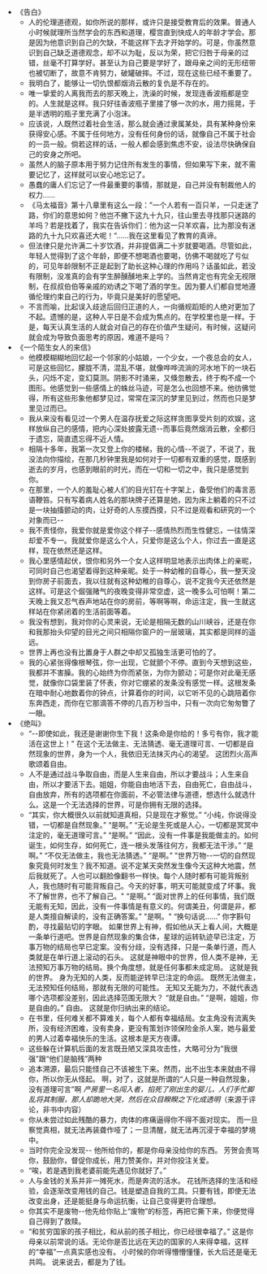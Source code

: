 - 《告白》
	- 人的伦理道德观，如你所说的那样，或许只是接受教育后的效果。普通人小时候就理所当然学会的东西和道理，樱宫直到快成人的年龄才学会。那是因为他意识到自己的欠缺，不能这样下去才开始学的。可是，你虽然意识到自己缺乏道德观念，却不以为耻，反以为荣，把它归咎于母亲的过错，丝毫不打算学好。甚至认为自己要是学好了，跟母亲之间的无形纽带也被切断了，故意不肯努力，破罐破摔。不过，现在这些已经不重要了。
	- 我明白了，能够让一切仇恨都烟消云散的复仇是不存在的。
	- 唯一挚爱的人离我而去的那天晚上，洗澡的时候，发现连香波瓶都是空的。人生就是这样。我只好往香波瓶子里接了够一次的水，用力摇晃，于是半透明的瓶子里充满了小泡沫。
	- 应该说，人既然过着社会生活，那么就会通过隶属某处，具有某种身份来获得安心感。不属于任何地方，没有任何身份的话，就像自己不属于社会的一员一般。倘若这样的话，一般人都会感到焦虑不安，设法尽快确保自己的安身之所吧。
	- 虽然人的脑子原本用于努力记住所有发生的事情，但如果写下来，就不需要记忆了，这样就可以安心地忘记了。
	- 愚蠢的庸人们忘记了一件最重要的事情，那就是，自己并没有制裁他人的权力......
	- 《马太福音》第十八章里有这么一段：”一个人若有一百只羊，一只走迷了路，你们的意思如何？他岂不撇下这九十九只，往山里去寻找那只迷路的羊吗？若是找着了，我实在告诉你们：他为这一只羊欢喜，比为那没有迷路的九十九只欢喜还大呢！“......我在这里看见了教育的真谛。
	- 但法律只是允许满二十岁饮酒，并非提倡满二十岁就要喝酒。尽管如此，年轻人觉得到了这个年龄，即便不想喝酒也要喝，彷佛不喝就吃了亏似的，可见年龄限制不正是起到了助长这种心理的作用吗？话虽如此，若没有限制，没准真的会有学生醉醺醺地来上学的。当然肯定也有完全无视限制，在叔叔伯伯等亲戚的劝诱之下喝了酒的学生。因为要人们都自觉地遵循伦理约束自己的行为，毕竟只是美好的愿望吧。
	- 不言而喻，比起误入歧途后回归正道的人，一向循规蹈矩的人绝对更加了不起。遗憾的是，这种人平日是不会成为焦点的。在学校里也是一样。于是，每天认真生活的人就会对自己的存在价值产生疑问，有时候，这疑问就会成为导致负面思考的原因，难道不是吗？
- 《一个陌生女人的来信》
	- 他模模糊糊地回忆起一个邻家的小姑娘，一个少女，一个夜总会的女人，可是这些回忆，朦胧不清，混乱不堪，就像哗哗流淌的河水地下的一块石头，闪烁不定，变幻莫测。阴影不时涌来，又倏忽散去，终于构不成一个图形。他感觉到一些感情上的蛛丝马迹，可是怎么也回想不来。他彷佛觉得，所有这些形象他都梦见过，常常在深沉的梦里见到过，然而也只是梦里见过而已。
	- 我从来没有看见过一个男人在温存抚爱之际这样贪图享受片刻的欢娱，这样放纵自己的感情，把内心深处披露无遗--而事后竟然烟消云散，全都归于遗忘，简直遗忘得不近人情。
	- 相隔十多年，我第一次又登上你的楼梯，我的心情--不说了，不说了，我没法向你描绘，在那几秒钟里我是如何对于一切都有双重的感觉，既感到逝去的岁月，也感到眼前的时光，而在一切和一切之中，我只是感觉到你。
	- 在那里，一个人的羞耻心被人们的目光钉在十字架上，备受他们的毒言恶语鞭笞。只有写着病人姓名的那块牌子还算是她，因为床上躺着的只不过是一块抽搐颤动的肉，让好奇的人东摸西摸，只不过是观看和研究的一个对象而已--
	- 我不责怪你，我爱你就是爱你这个样子--感情热烈而生性健忘，一往情深却爱不专一。我就爱你是这么个人，只爱你是这么个人，你过去一直是这样，现在依然还是这样。
	- 我心里感情起伏，恨你和另外一个女人这样明显地表示出肉体上的亲昵，可同时自己也渴望着得到这种亲昵。处于一种幼稚的自尊心，我一整天没到你房子前面去，我以往就有这种幼稚的自尊心，说不定我今天还依然是这样。可是这个倔强赌气的夜晚变得非常空虚，这一晚多么可怕啊！第二天晚上我又忍气吞声地站在你的房前，等啊等啊，命运注定，我一生就这样站在你紧闭着的生活前面等着。
	- 我没有想到，我对你的心灵来说，无论是相隔无数的山川峡谷，还是在你和我那抬头仰望的目光之间只相隔你窗户的一层玻璃，其实都是同样的遥远。
	- 世界上再也没有比置身于人群之中却又孤独生活更可怕的了。
	- 我的心紧张得像根琴弦，你一出现，它就颤个不停。直到今天想到这些，我都并不害臊。我的心始终为你而紧张，为你为颤动；可是你对此毫无感觉，就像你口袋里装了怀表，你对它绷紧的发条没有感觉一样。这根发条在暗中耐心地数着你的钟点，计算着你的时间，以它听不见的心跳陪着你东奔西走，而你在它那滴答不停的几百万秒当中，只有一次向它匆匆瞥了一眼。
- 《绝叫》
	- “--即使如此，我还是谢谢你生下我！这条命是你给的！多亏有你，我才能活在这世上！”
	  在这个无法做主、无法猜透、毫无道理可言、一切都是自然现象的世界，身为一个人，我依旧无法抹灭内心的渴望。
	  这团烈火高声歌颂着自由。
	- 人不是通过战斗争取自由，而是人生来自由，所以才要战斗；人生来自由，所以才要活下去。姐姐，你能自由地活下去，自由死亡，自由战斗，自由放弃，所有的选项都在你面前，不必管法律与道德，想选什么就选什么。这是一个无法选择的世界，可是你拥有无限的选择。
	- “其实，你大概很久以前就知道真相，只是现在才察觉。”
	  “小纯，你说得没错，一切都是自然现象。”
	  “是啊。”
	  “无论是生死或是人心，一切都是冥冥中注定的，毫无道理可言。”
	  “是啊。”
	  “因此，没有一件事是我能做主的。如何诞生，如何生存，如何死亡，连一根头发落往何方，我都无法干涉。”
	  “是啊。”
	  “不仅无法做主，我也无法猜透。”
	  “是啊。”
	  "世界万物--一切的自然现象究竟何时发生？我不知道。说不定某天突然发生像今天这种大地震，然后我就死了。人也可以翻脸像翻书一样快。每个人随时都有可能背叛别人，我也随时有可能背叛自己。今天的好事，明天可能就变成了坏事。我不了解世界，也不了解自己。"
	  “是啊。”
	  “面对世界上的任何事情，我们既无能有无知，因此，没有一件事情是有意义的。何谓美丑，何谓是非，都是人类擅自解读的，没有正确答案。”
	  "是啊。"
	  “换句话说......”
	  你字斟句酌，寻找最贴切的字眼。
	  如果世界上有神，假如他从天上看人间，大概是一条单行道吧。世界是自然现象的集合体，星球的运转轨迹早已注定，万事万物的结局也早已定案。没有分歧，没有选择，只是一条单行道，而人类就是在单行道上滚动的石头。
	  这就是神眼中的世界，但人类不是神，无法预知万事万物的结局。换个角度想，就是任何事都未成定局。
	  这就是我的世界。
	  身为无知的人类，反而能逆转早已注定的命运。
	  既然无法做主，无法预知任何结局，那就有无限的可能性。
	  无知又无能为力，不就代表选哪个选项都没差别，因此选择范围无限大？
	  “就是自由。”
	  “是啊，姐姐，你是自由的。”
	  自由。
	  这就是你归纳出来的结论。
	- 在书里，任何难关都不算难关，每个人都有幸福结局。女主角没有流离失所，没有经济困难，没有卖身，更没有策划诈领保险金杀人案，她与最爱的男人过着幸福快乐的生活。这根本是天方夜谭。
	- 这些躲在计算机后面的发言既丑陋又深具攻击性，大略可分为“我很强”跟“他们是脑残”两种
	- 追本溯源，最后只能怪自己不该被生下来。然而，出不出生本来就由不得你，所以你无从怪起。
	  啊，对了，这就是所谓的“人只是一种自然现象，没有道理可言”啊
	  *产房里一名闯入者，掐死了刚出生的婴儿，人们手忙脚乱将其制服，那人却跪地大哭，然后在众目睽睽之下化成透明*（来源于评论，非书中内容）
	- 你从未尝过如此残酷的暴力，肉体的疼痛逼得你不得不面对现实。
	  而一旦察觉真相，就无法再装聋作哑了；一旦清醒，就无法再沉浸于幸福的梦境中。
	- 当时你完全没发现--
	  他所给你的，都是你母亲没给你的东西。
	  芳贺会责骂你，鼓励你，督促你成长，用力赞美你，并对你投注关爱。
	- “唉，若是遇到我老婆前能先遇见你就好了。”
	- 人与金钱的关系并非一摊死水，而是奔流的活水。
	  花钱所选择的生活和经验，会逐渐改变用钱的自己。钱是塑造自我的工具。只要有钱，即使无法改变出身，还是能挺身与命运抗衡，让自己变得更符合理想。
	- 你其实不是废物--他先给你贴上“废物”的标签，再把它撕下来，你便觉得自己得到了救赎。
	- “和贫穷国家的孩子相比，和从前的孩子相比，你已经很幸福了。”
	  这是你母亲以前常说的话。无论你是否比远在天边的国家的人来得幸福，这样的“幸福”一点真实感也没有。
	  小时候的你听得懵懵懂懂，长大后还是毫无共鸣。
	  说来说去，都是为了钱。